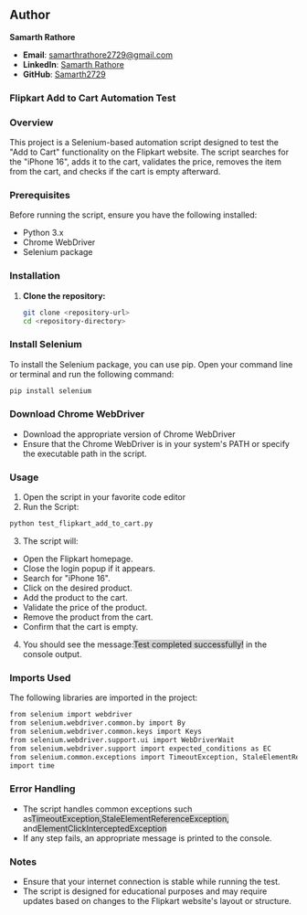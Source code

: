 ## Author

**Samarth Rathore**

- **Email**: [samarthrathore2729@gmail.com](mailto:samarthrathore2729@gmail.com)
- **LinkedIn**: [Samarth Rathore](https://www.linkedin.com/in/samarth-rathore-4b410226a/)
- **GitHub**: [Samarth2729 ](https://github.com/Samarth2729)




### Flipkart Add to Cart Automation Test

### Overview

This project is a Selenium-based automation script designed to test the "Add to Cart" functionality on the Flipkart website. The script searches for the "iPhone 16", adds it to the cart, validates the price, removes the item from the cart, and checks if the cart is empty afterward.

### Prerequisites

Before running the script, ensure you have the following installed:

- Python 3.x
- Chrome WebDriver
- Selenium package

### Installation

1. **Clone the repository:**

   ```bash
   git clone <repository-url>
   cd <repository-directory>

### Install Selenium

To install the Selenium package, you can use pip. Open your command line or terminal and run the following command:

```bash
pip install selenium
```
### Download Chrome WebDriver

- Download the appropriate version of Chrome WebDriver 
- Ensure that the Chrome WebDriver is in your system's PATH or specify the executable path in the script.

### Usage

1. Open the script in your favorite code editor
2. Run the Script:
```bash
python test_flipkart_add_to_cart.py
```
3. The script will:
- Open the Flipkart homepage.
- Close the login popup if it appears.
- Search for "iPhone 16".
- Click on the desired product.
- Add the product to the cart.
- Validate the price of the product.
- Remove the product from the cart.
- Confirm that the cart is empty.

4. You should see the message:<span style="background-color: lightgrey;">Test completed successfully!</span> in the console output.

### Imports Used
The following libraries are imported in the project:
```bash
from selenium import webdriver
from selenium.webdriver.common.by import By
from selenium.webdriver.common.keys import Keys
from selenium.webdriver.support.ui import WebDriverWait
from selenium.webdriver.support import expected_conditions as EC
from selenium.common.exceptions import TimeoutException, StaleElementReferenceException, ElementClickInterceptedException
import time
```

### Error Handling
- The script handles common exceptions such as<span style="background-color: lightgrey;">TimeoutException,StaleElementReferenceException,</span> and<span style="background-color: lightgrey;">ElementClickInterceptedException</span>
- If any step fails, an appropriate message is printed to the console.

### Notes

- Ensure that your internet connection is stable while running the test.
- The script is designed for educational purposes and may require updates based on changes to the Flipkart website's layout or structure.
